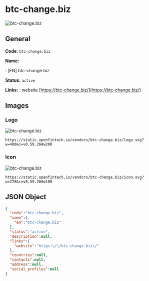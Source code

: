 
# btc-change.biz 
![btc-change.biz](https://static.openfintech.io/vendors/btc-change.biz/logo.svg?w=400&c=v0.59.26#w200)  

## General 
 
**Code:** `btc-change.biz` 
 
**Name:** 
 
:	[EN] btc-change.biz 
 
**Status:** `active` 
 
**Links:** 
: website [https://btc-change.biz/](https://btc-change.biz/) 
 

## Images 

### Logo 
 
![btc-change.biz](https://static.openfintech.io/vendors/btc-change.biz/logo.svg?w=400&c=v0.59.26#w200)  

```
https://static.openfintech.io/vendors/btc-change.biz/logo.svg?w=400&c=v0.59.26#w200
```  

### Icon 
 
![btc-change.biz](https://static.openfintech.io/vendors/btc-change.biz/icon.svg?w=278&c=v0.59.26#w100)  

```
https://static.openfintech.io/vendors/btc-change.biz/icon.svg?w=278&c=v0.59.26#w100
```  

## JSON Object 

```json
{
  "code":"btc-change.biz",
  "name":{
    "en":"btc-change.biz"
  },
  "status":"active",
  "description":null,
  "links":{
    "website":"https:\/\/btc-change.biz\/"
  },
  "countries":null,
  "contacts":null,
  "address":null,
  "social_profiles":null
}
```  
